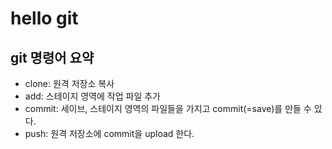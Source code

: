 # hello git

## git 명령어 요약

- clone: 원격 저장소 복사
- add: 스테이지 영역에 작업 파일 추가
- commit: 세이브, 스테이지 영역의 파일들을 가지고 commit(=save)를 만들 수 있다.
- push: 원격 저장소에 commit을 upload 한다.